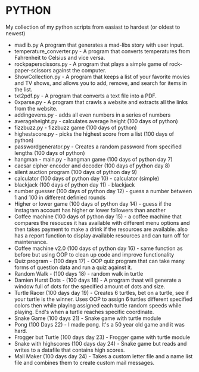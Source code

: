 # PYTHON

My collection of my python scripts from easiast to hardest (or oldest to newest)

- madlib.py A program that generates a mad-libs story with user input.
- temperature_converter.py - A program that converts temperatures from Fahrenheit to Celsius and vice versa.
- rockpaperscissors.py - A program that plays a simple game of rock-paper-scissors against the computer.
- ShowCollection.py - A program that keeps a list of your favorite movies and TV shows, and allows you to add, remove, and search for items in the list.
- txt2pdf.py - A program that converts a text file into a PDF.
- 0xparse.py - A program that crawls a website and extracts all the links from the website.
- addingevens.py - adds all even numbers in a series of numbers
- averageheight.py - calculates average height (100 days of python)
- fizzbuzz.py - fizzbuzz game (100 days of python)
- highestscore.py - picks the highest score from a list (100 days of python)
- passwordgenerator.py - Creates a random password from specified lengths (100 days of python)
- hangman - main.py - hangman game (100 days of python day 7)
- caesar cipher encoder and decoder (100 days of python day 8)
- silent auction program (100 days of python day 9)
- calculator (100 days of python day 10) - calculator (simple)
- blackjack (100 days of python day 11) - blackjack
- number guesser (100 days of python day 12) - guess a number between 1 and 100 in different definied rounds
- Higher or lower game (100 days of python day 14) - guess if the instagram account has higher or lower followers than another
- Coffee machine (100 days of python day 15) - a coffee machine that compares the resouces it has available with different menu options and then takes payment to make a drink if the resources are available. also has a report function to display available resources and can turn off for maintenance.
- Coffee machine v2.0 (100 days of python day 16) - same function as before but using OOP to clean up code and improve functionality
- Quiz program - (100 days 17) - OOP quiz program that can take many forms of question data and run a quiz against it.
- Random Walk - (100 days 18) - random walk in turtle
- Damien Hurst Dots - (100 days 18) - A program thaat will generate a window full of dots for the specified amount of dots and size. 
- Turtle Racer (100 days day 19) - Creates 6 turtles, bet on a turtle, see if your turtle is the winner. Uses OOP to assign 6 turtles different specified colors then while playing assigned each turtle random speeds while playing. End's when a turtle reaches specific coordinate.
- Snake Game (100 days 21) - Snake game with turtle module
- Pong (100 Days 22) - I made pong. It's a 50 year old game and it was hard.
- Frogger but Turtle (100 days day 23) - Frogger game with turtle module
- Snake with highscores (100 days day 24) - Snake game but reads and writes to a datafile that contains high scores.
- Mail Maker (100 days day 24) - Takes a custom letter file and a name list file and combines them to create custom mail messages.